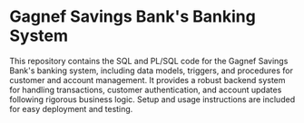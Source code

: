 # Gagnef Savings Bank's Banking System

This repository contains the SQL and PL/SQL code for the Gagnef Savings Bank's banking system, including data models, triggers, and procedures for customer and account management. It provides a robust backend system for handling transactions, customer authentication, and account updates following rigorous business logic. Setup and usage instructions are included for easy deployment and testing.
